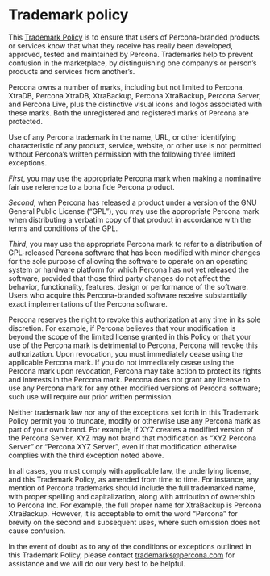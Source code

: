 # Trademark policy

This [Trademark Policy](https://www.percona.com/trademark-policy) is to ensure that users of Percona-branded products or
services know that what they receive has really been developed, approved,
tested and maintained by Percona. Trademarks help to prevent confusion in the
marketplace, by distinguishing one company’s or person’s products and services
from another’s.

Percona owns a number of marks, including but not limited to Percona, XtraDB,
Percona XtraDB, XtraBackup, Percona XtraBackup, Percona Server, and Percona
Live, plus the distinctive visual icons and logos associated with these marks.
Both the unregistered and registered marks of Percona are protected.

Use of any Percona trademark in the name, URL, or other identifying
characteristic of any product, service, website, or other use is not permitted
without Percona’s written permission with the following three limited
exceptions.

*First*, you may use the appropriate Percona mark when making a nominative fair
use reference to a bona fide Percona product.

*Second*, when Percona has released a product under a version of the GNU
General Public License (“GPL”), you may use the appropriate Percona mark when
distributing a verbatim copy of that product in accordance with the terms and
conditions of the GPL.

*Third*, you may use the appropriate Percona mark to refer to a distribution of
GPL-released Percona software that has been modified with minor changes for
the sole purpose of allowing the software to operate on an operating system or
hardware platform for which Percona has not yet released the software, provided
that those third party changes do not affect the behavior, functionality,
features, design or performance of the software. Users who acquire this
Percona-branded software receive substantially exact implementations of the
Percona software.

Percona reserves the right to revoke this authorization at any time in its sole
discretion. For example, if Percona believes that your modification is beyond
the scope of the limited license granted in this Policy or that your use of the
Percona mark is detrimental to Percona, Percona will revoke this authorization.
Upon revocation, you must immediately cease using the applicable Percona mark.
If you do not immediately cease using the Percona mark upon revocation, Percona
may take action to protect its rights and interests in the Percona mark.
Percona does not grant any license to use any Percona mark for any other
modified versions of Percona software; such use will require our prior written
permission.

Neither trademark law nor any of the exceptions set forth in this Trademark
Policy permit you to truncate, modify or otherwise use any Percona mark as part
of your own brand. For example, if XYZ creates a modified version of the
Percona Server, XYZ may not brand that modification as “XYZ Percona Server” or
“Percona XYZ Server”, even if that modification otherwise complies with the
third exception noted above.

In all cases, you must comply with applicable law, the underlying license, and
this Trademark Policy, as amended from time to time. For instance, any mention
of Percona trademarks should include the full trademarked name, with proper
spelling and capitalization, along with attribution of ownership to Percona
Inc. For example, the full proper name for XtraBackup is Percona XtraBackup.
However, it is acceptable to omit the word “Percona” for brevity on the second
and subsequent uses, where such omission does not cause confusion.

In the event of doubt as to any of the conditions or exceptions outlined in
this Trademark Policy, please contact [trademarks@percona.com](mailto:trademarks@percona.com) for assistance and
we will do our very best to be helpful.